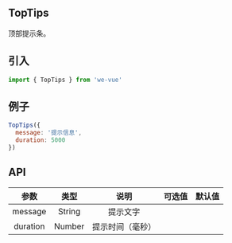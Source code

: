 TopTips
---
顶部提示条。

## 引入

```js
import { TopTips } from 'we-vue'
```

## 例子

```js
TopTips({
  message: '提示信息',
  duration: 5000
})
```

## API

|   参数   |   类型    |   说明   | 可选值  |  默认值  |
| :----: | :-----: | :----: | :--: | :---: |
| message  | String  |  提示文字   |      |       |
| duration  | Number  |  提示时间（毫秒）   |      |       |
